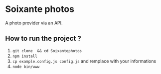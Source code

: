 # Soixante photos

A photo provider via an API.

## How to run the project ?
1. `git clone  && cd Soixantephotos`
2. `npm install`
3. `cp example.config.js config.js` and remplace with your informations
4. `node bin/www`